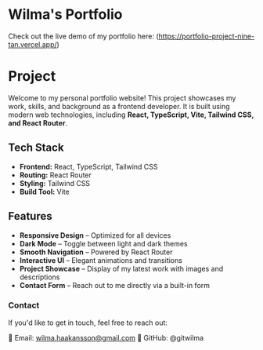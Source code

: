# Wilma's Portfolio

Check out the live demo of my portfolio here: (https://portfolio-project-nine-tan.vercel.app/)

# Project

Welcome to my personal portfolio website! This project showcases my work, skills, and background as a frontend developer. It is built using modern web technologies, including **React, TypeScript, Vite, Tailwind CSS, and React Router**.

## Tech Stack

- **Frontend:** React, TypeScript, Tailwind CSS
- **Routing:** React Router
- **Styling:** Tailwind CSS
- **Build Tool:** Vite

## Features

- **Responsive Design** – Optimized for all devices
- **Dark Mode** – Toggle between light and dark themes
- **Smooth Navigation** – Powered by React Router
- **Interactive UI** – Elegant animations and transitions
- **Project Showcase** – Display of my latest work with images and descriptions
- **Contact Form** – Reach out to me directly via a built-in form

### Contact

If you'd like to get in touch, feel free to reach out:

📧 Email: wilma.haakansson@gmail.com
🔗 GitHub: @gitwilma
